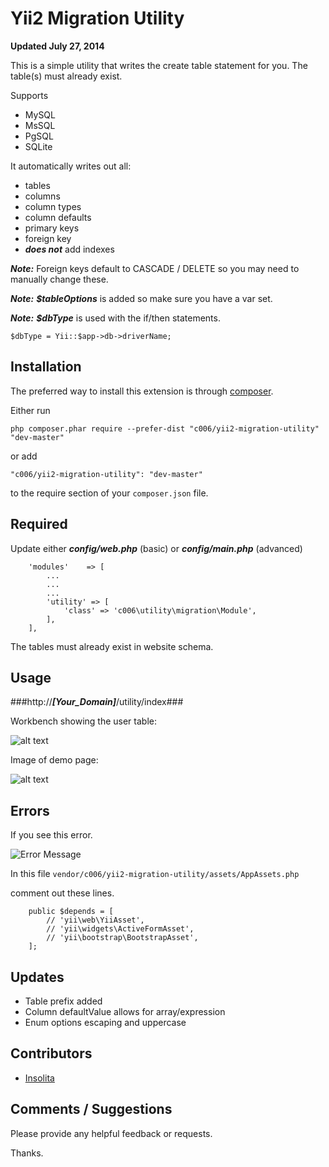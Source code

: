Yii2 Migration Utility
===================

**Updated July 27, 2014**

This is a simple utility that writes the create table statement for you.
The table(s) must already exist.

Supports

+ MySQL
+ MsSQL
+ PgSQL
+ SQLite

It automatically writes out all:

+ tables
+ columns
+ column types
+ column defaults
+ primary keys
+ foreign key
+ ***does not*** add indexes

***Note:*** Foreign keys default to CASCADE / DELETE so you may need to manually change these.

***Note:*** ___$tableOptions___ is added so make sure you have a var set.

***Note:*** ___$dbType___ is used with the if/then statements.

```$dbType = Yii::$app->db->driverName;```

Installation
------------

The preferred way to install this extension is through [composer](http://getcomposer.org/download/).

Either run

```
php composer.phar require --prefer-dist "c006/yii2-migration-utility" "dev-master"
```

or add

```
"c006/yii2-migration-utility": "dev-master"
```

to the require section of your `composer.json` file.


Required
--------

Update either ***config/web.php*** (basic) or ***config/main.php*** (advanced)

>
        'modules'    => [
            ...
            ...
            ...
            'utility' => [
                'class' => 'c006\utility\migration\Module',
            ],
        ],



The tables must already exist in website schema.


Usage
-----


###http://___[Your_Domain]___</span>/utility/index###

Workbench showing the user table:

![alt text](http://demo.c006.us/images/yii2-migration-utility/workbench.jpg)


Image of demo page:

![alt text](http://demo.c006.us/images/yii2-migration-utility/screenshot.jpg)



Errors
---------

If you see this error.

![Error Message](http://demo.c006.us/images/yii2-submit-spinner/invalid-configuration.jpg)

In this file ```vendor/c006/yii2-migration-utility/assets/AppAssets.php```

comment out these lines.

>
        public $depends = [
            // 'yii\web\YiiAsset',
            // 'yii\widgets\ActiveFormAsset',
            // 'yii\bootstrap\BootstrapAsset',
        ];


Updates
--------

+ Table prefix added
+ Column defaultValue allows for array/expression
+ Enum options escaping and uppercase


Contributors
-----------

+ [Insolita](https://github.com/Insolita) 



Comments / Suggestions
--------------------

Please provide any helpful feedback or requests.

Thanks.














